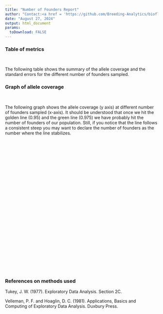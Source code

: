 ```yaml
---
title: "Number of Founders Report"
author: "Contact:<a href = 'https://github.com/Breeding-Analytics/bioflow' target = '_blank'>Breeding Analytics Team, OneCGIAR</a> breedinganalytics@cgiar.org"
date: "August 27, 2024"  
output: html_document
params:
  toDownload: FALSE
---
```









### Table of metrics
<p>&nbsp;</p>

The following table shows the summary of the allele coverage and the standard errors for the different number of founders sampled.

<!--html_preserve--><div class="datatables html-widget html-widget-output shiny-report-size html-fill-item" id="neApp_1-out035aeec899e25933" style="width:100%;height:auto;"></div><!--/html_preserve-->

### Graph of allele coverage
<p>&nbsp;</p>

The following graph shows the allele coverage (y axis) at different number of founders sampled (x-axis). It should be understood that once we hit the golden line (0.95) and the green line (0.975) we have probably hit the number of founders of our population. Still, if you notice that the line follows a consistent steep you may want to declare the number of founders as the number where the line stabilizes.

<!--html_preserve--><div class="shiny-plot-output html-fill-item" id="neApp_1-out15dfe40bd7af9ce8" style="width:100%;height:400px;"></div><!--/html_preserve-->

<p>&nbsp;</p>

### References on methods used

Tukey, J. W. (1977). Exploratory Data Analysis. Section 2C.

Velleman, P. F. and Hoaglin, D. C. (1981). Applications, Basics and Computing of Exploratory Data Analysis. Duxbury Press.


<p>&nbsp;</p>



